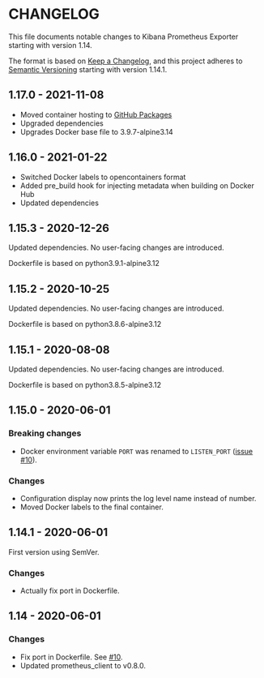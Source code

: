 # CHANGELOG
This file documents notable changes to Kibana Prometheus Exporter starting with version 1.14.

The format is based on [Keep a Changelog](https://keepachangelog.com/en/1.0.0/),
and this project adheres to [Semantic Versioning](https://semver.org/spec/v2.0.0.html) starting with version 1.14.1.

## 1.17.0 - 2021-11-08

* Moved container hosting to [GitHub Packages](https://github.com/vladvasiliu/kibana-prometheus-exporter-py/pkgs/container/kibana-prometheus-exporter-py)
* Upgraded dependencies
* Upgrades Docker base file to 3.9.7-alpine3.14

## 1.16.0 - 2021-01-22

* Switched Docker labels to opencontainers format
* Added pre_build hook for injecting metadata when building on Docker Hub
* Updated dependencies

## 1.15.3 - 2020-12-26

Updated dependencies. No user-facing changes are introduced.

Dockerfile is based on python3.9.1-alpine3.12

## 1.15.2 - 2020-10-25

Updated dependencies. No user-facing changes are introduced.

Dockerfile is based on python3.8.6-alpine3.12

## 1.15.1 - 2020-08-08

Updated dependencies. No user-facing changes are introduced.

Dockerfile is based on python3.8.5-alpine3.12


## 1.15.0 - 2020-06-01
### Breaking changes
* Docker environment variable `PORT` was renamed to `LISTEN_PORT` ([issue #10](https://github.com/vladvasiliu/kibana-prometheus-exporter-py/issues/10)).
### Changes
* Configuration display now prints the log level name instead of number.
* Moved Docker labels to the final container.


## 1.14.1 - 2020-06-01
First version using SemVer.
### Changes
* Actually fix port in Dockerfile.


## 1.14 - 2020-06-01
### Changes
* Fix port in Dockerfile. See [#10](https://github.com/vladvasiliu/kibana-prometheus-exporter-py/issues/10).
* Updated prometheus_client to v0.8.0.
